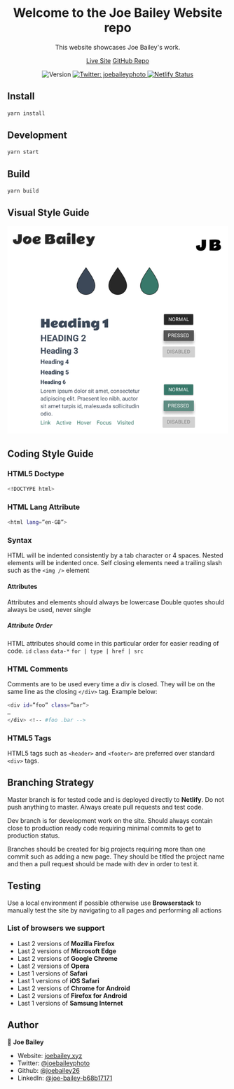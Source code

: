 <h1 align="center">Welcome to the Joe Bailey Website repo</h1>
<p align="center">This website showcases Joe Bailey's work.</p>
<p align="center"><a href="https://joebailey.xyz">Live Site</a> <a href="https://github.com/joebailey26/joebaileyxyz">GitHub Repo</a></p>
<p align="center">
  <img alt="Version" src="https://img.shields.io/badge/version-1-blue.svg?cacheSeconds=2592000" />
  <a href="https://twitter.com/joebaileyphoto" target="_blank">
    <img alt="Twitter: joebaileyphoto" src="https://img.shields.io/twitter/follow/joebaileyphoto.svg?style=social" />
  </a>
  <a href="https://app.netlify.com/sites/heuristic-bell-6e94b3/deploys">
    <img alt="Netlify Status" src="https://api.netlify.com/api/v1/badges/0f6be2d7-6002-4d40-870b-9f3ad6ba7c49/deploy-status">
  </a>
</p>

## Install

```sh
yarn install
```

## Development

```sh
yarn start
```

## Build

```sh
yarn build
```

## Visual Style Guide

![Style Guide](docs/img/StyleGuide.jpg)

## Coding Style Guide

### HTML5 Doctype

```sh
<!DOCTYPE html>
```

### HTML Lang Attribute

```sh
<html lang=”en-GB”>
```

### Syntax

HTML will be indented consistently by a tab character or 4 spaces.
Nested elements will be indented once.
Self closing elements need a trailing slash such as the ```<img />``` element

#### Attributes

Attributes and elements should always be lowercase
Double quotes should always be used, never single

##### Attribute Order

HTML attributes should come in this particular order for easier reading of code.
```id```
```class```
```data-*```
```for | type | href | src```

### HTML Comments

Comments are to be used every time a div is closed. They will be on the same line as the closing ```</div>``` tag. Example below:

```sh
<div id=”foo” class=”bar”>
…
</div> <!-- #foo .bar -->
```

### HTML5 Tags

HTML5 tags such as ```<header>``` and ```<footer>``` are preferred over standard ```<div>``` tags.

## Branching Strategy

Master branch is for tested code and is deployed directly to **Netlify**. Do not push anything to master. Always create pull requests and test code.

Dev branch is for development work on the site. Should always contain close to production ready code requiring minimal commits to get to production status.

Branches should be created for big projects requiring more than one commit such as adding a new page. They should be titled the project name and then a pull request should be made with dev in order to test it.

## Testing

Use a local environment if possible otherwise use **Browserstack** to manually test the site by navigating to all pages and performing all actions

### List of browsers we support

* Last 2 versions of **Mozilla Firefox**
* Last 2 versions of **Microsoft Edge**
* Last 2 versions of **Google Chrome**
* Last 2 versions of **Opera**
* Last 1 versions of **Safari**
* Last 1 versions of **iOS Safari**
* Last 2 versions of **Chrome for Android**
* Last 2 versions of **Firefox for Android**
* Last 1 versions of **Samsung Internet**

## Author

👤 **Joe Bailey**

* Website: [joebailey.xyz](joebailey.xyz)
* Twitter: [@joebaileyphoto](https://twitter.com/joebaileyphoto)
* Github: [@joebailey26](https://github.com/joebailey26)
* LinkedIn: [@joe-bailey-b68b17171](https://linkedin.com/in/joe-bailey-b68b17171)

